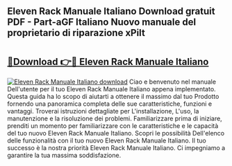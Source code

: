 ## Eleven Rack Manuale Italiano Download gratuit PDF - Part-aGF Italiano Nuovo manuale del proprietario di riparazione xPiIt

# <h2><a href="http://dfg8m6.blite.top/?on=Eleven+Rack+Manuale+Italiano">🔗Download 👉🔴 Eleven Rack Manuale Italiano</a></h2>

[![Eleven Rack Manuale Italiano download](https://i.imgur.com/lujVjoI.png)](http://dfg8m6.blite.top/?on=Eleven+Rack+Manuale+Italiano)
Ciao e benvenuto nel manuale Dell'utente per il tuo Eleven Rack Manuale Italiano appena implementato. Questa guida ha lo scopo di aiutarti a ottenere il massimo dal tuo Prodotto fornendo una panoramica completa delle sue caratteristiche, funzioni e vantaggi. Troverai istruzioni dettagliate per L'installazione, L'uso, la manutenzione e la risoluzione dei problemi. Familiarizzare prima di iniziare, prenditi un momento per familiarizzare con le caratteristiche e le capacità del tuo nuovo Eleven Rack Manuale Italiano. Scopri le possibilità Dell'elenco delle funzionalità con il tuo nuovo Eleven Rack Manuale Italiano. Il tuo successo è la nostra priorità Eleven Rack Manuale Italiano. Ci impegniamo a garantire la tua massima soddisfazione.
